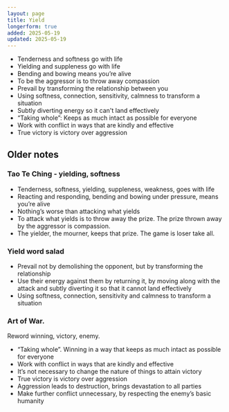 ```yaml
---
layout: page
title: Yield
longerform: true
added: 2025-05-19
updated: 2025-05-19
---
```


- Tenderness and softness go with life
- Yielding and suppleness go with life
- Bending and bowing means you’re alive
- To be the aggressor is to throw away compassion
- Prevail by transforming the relationship between you
- Using softness, connection, sensitivity, calmness to transform a situation
- Subtly diverting energy so it can't land effectively
- “Taking whole”: Keeps as much intact as possible for everyone
- Work with conflict in ways that are kindly and effective
- True victory is victory over aggression

## Older notes

### Tao Te Ching - yielding, softness

- Tenderness, softness, yielding, suppleness, weakness, goes with life
- Reacting and responding, bending and bowing under pressure, means you’re alive
- Nothing’s worse than attacking what yields
- To attack what yields is to throw away the prize. The prize thrown away by the aggressor is compassion.
- The yielder, the mourner, keeps that prize. The game is loser take all.

### Yield word salad

- Prevail not by demolishing the opponent, but by transforming the relationship
- Use their energy against them by returning it, by moving along with the attack and subtly diverting it so that it cannot land effectively
- Using softness, connection, sensitivity and calmness to transform a situation

### Art of War.

Reword winning, victory, enemy.

- “Taking whole”. Winning in a way that keeps as much intact as possible for everyone
- Work with conflict in ways that are kindly and effective
- It’s not necessary to change the nature of things to attain victory
- True victory is victory over aggression
- Aggression leads to destruction, brings devastation to all parties
- Make further conflict unnecessary, by respecting the enemy’s basic humanity